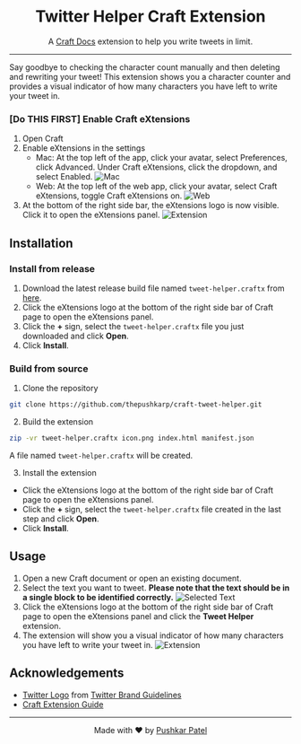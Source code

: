 <h1 align="center">Twitter Helper Craft Extension</h1>

<p align="center">A <a href="https://craft.do/" target="_blank" noreferrer noopener>Craft Docs</a> extension to help you write tweets in limit.</p>

<hr>

Say goodbye to checking the character count manually and then deleting and rewriting your tweet! This extension shows you a character counter and provides a visual indicator of how many characters you have left to write your tweet in.

### [Do THIS FIRST] Enable Craft eXtensions

1. Open Craft
2. Enable eXtensions in the settings
    - Mac: At the top left of the app, click your avatar, select Preferences, click Advanced. Under Craft eXtensions, click the dropdown, and select Enabled.
      ![Mac](https://secure-res.craft.do/v2/5DbS6ppn13eXWaikiwEbXZeoSrYsQ4i2tif9qMkWiD3eSKbGhpvknfUvMkEvzFZEDXyEwDDJeWdBBEkLQLgHRGCwtKxs2UYvkooCSBzmekXswUsoLQ1nkPtCr9GL8mNwfQ2vSaYrgqYVipymp3vnBjcQBhSBRQd8Ytn1Ye5wmJQNcQNxQHLs5ixfddLbTo2m9nDXTUMv2Af9f7RB3kdmiVrQ4o5t37u2G92a33wJcqdqLi7Xq/Image.jpg)
    - Web: At the top left of the web app, click your avatar, select Craft eXtensions, toggle Craft eXtensions on.
      ![Web](https://secure-res.craft.do/v2/T3gqayd2mhRAhW8PpG7Nnc4Gq8xrWHFjCTvYPogTEoy87dVLP1vhGSzyz9Rkgd1yZwPyv5esAS6AyhFmziQKNF6RwAKNNrTNmqwFTLe3Sq9L2yAhJXKkJEYkLUVwgGEAi7ykNyhVNWGCqWGJv9C6LCJTHYR8ytEjwckfxU75WwKMWsp/image.jpg)
3. At the bottom of the right side bar, the eXtensions logo is now visible. Click it to open the eXtensions panel.
   ![Extension](https://secure-res.craft.do/v2/5DbS6ppn13eXWaikiwEbXZeoSrYsQ4i2tif9qMkWiD3eSKbGhpvknfUvMkEvzFZEDXyEwDDJeWdBBEkLQLgHRGCwtKxs2UYvkooCSBzmekXswUsoLQ1nkPtCr9GL8mNwfQ2vSaYrgqYVipymp3vnBjcQBhfm4qVh9eWQwMc6UA1d2v8Eh2rqDSvVQA9sm6vjxLHC2N4UdCvEzqXuFzjQgsnBeQBaotrs4W9eNGsJujua3owEH/Image.jpg)

## Installation

### Install from release

1.  Download the latest release build file named `tweet-helper.craftx` from [here](https://github.com/thepushkarp/craft-tweet-helper/releases).
2.  Click the eXtensions logo at the bottom of the right side bar of Craft page to open the eXtensions panel.
3.  Click the **+** sign, select the `tweet-helper.craftx` file you just downloaded and click **Open**.
4.  Click **Install**.

### Build from source

1. Clone the repository

```bash
git clone https://github.com/thepushkarp/craft-tweet-helper.git
```

2. Build the extension

```bash
zip -vr tweet-helper.craftx icon.png index.html manifest.json
```

A file named `tweet-helper.craftx` will be created.

3. Install the extension

-   Click the eXtensions logo at the bottom of the right side bar of Craft page to open the eXtensions panel.
-   Click the **+** sign, select the `tweet-helper.craftx` file created in the last step and click **Open**.
-   Click **Install**.

## Usage

1. Open a new Craft document or open an existing document.
2. Select the text you want to tweet. **Please note that the text should be in a single block to be identified correctly.**
   ![Selected Text](https://user-images.githubusercontent.com/42088801/215260530-5d777c77-15ad-45b8-88bf-c2c2b5c2cb74.png)
3. Click the eXtensions logo at the bottom of the right side bar of Craft page to open the eXtensions panel and click the **Tweet Helper** extension.
4. The extension will show you a visual indicator of how many characters you have left to write your tweet in.
   ![Extension](https://user-images.githubusercontent.com/42088801/215260594-5d6c7ce1-5cbe-45e3-8886-8d9b01b19344.png)

## Acknowledgements

-   [Twitter Logo](https://github.com/thepushkarp/craft-tweet-helper/blob/main/icon.png) from [Twitter Brand Guidelines](https://about.twitter.com/en/who-we-are/brand-toolkit)
-   [Craft Extension Guide](https://www.craft.do/s/OhmDYXrBwI2wZS)

<hr>

<p align="center">Made with ❤️ by <a href="https://github.com/thepushkarp" target="_blank" noreferrer noopener>Pushkar Patel</a></p>
